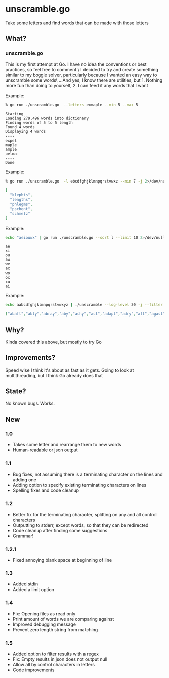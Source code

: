 # unscramble.go

Take some letters and find words that can be made with those letters

## What?
### unscramble.go
This is my first attempt at Go.  I have no idea the conventions or best practices, so feel free to comment.\ 
I decided to try and create something similar to my boggle solver, particularly because I wanted an easy way to unscramble some words\ 
...And yes, I know there are utilities, but 1.  Nothing more fun than doing to yourself, 2. I can feed it any words that I want

Example:
```bash
% go run ./unscramble.go  --letters exmaple --min 5 --max 5
```
``` ignorelang
Starting
Loading 279,496 words into dictionary
Finding words of 5 to 5 length
Found 4 words
Displaying 4 words
----
expel
maple
ample
pelma
----
Done
```

Example:
```bash
% go run ./unscramble.go  -l ebcdfghjklmnpqrstvwxz --min 7 -j 2>/dev/null | jq .
```
``` json
[
  "klephts",
  "lengths",
  "phlegms",
  "pschent",
  "schmelz"
]
```
Example:
```bash
echo "aeiouwx" | go run ./unscramble.go --sort l --limit 10 2>/dev/null
```
``` ignorelang
ae
xi
ou
aw
we
ax
wo
ox
xu
ai
```
Example:
```bash
echo aabcdfghjklmnpqrstvwxyz | ./unscramble --log-level 30 -j --filter "^a.*[ty]$"
```
``` json
["abaft","ably","abray","aby","achy","act","adapt","adry","aft","agast","aghast","agly","alant","alary","alay","alky","alt","alway","ambary","ambry","amply","analyst","anarchy","angary","angry","angst","angsty","ant","antsy","any","apart","apathy","apay","apt","aptly","arblast","archly","archway","arhat","army","arsy","art","artsy","arty","ary","ashplant","ashtray","ashy","askant","aslant","asphalt","astray","asway","at","ataxy","avant","avast","away","awfy","awmry","awny","awry","ay"]
```

## Why?
Kinda covered this above, but mostly to try Go

## Improvements?
Speed wise I think it's about as fast as it gets.  Going to look at multithreading, but I think Go already does that

## State?
No known bugs.  Works.  

## New
### 1.0
- Takes some letter and rearrange them to new words
- Human-readable or json output
### 1.1
- Bug fixes, not assuming there is a terminating character on the lines and adding one
- Adding option to specify existing terminating characters on lines
- Spelling fixes and code cleanup
### 1.2
- Better fix for the terminating character, splitting on any and all control characters
- Outputting to stderr, except words, so that they can be redirected
- Code cleanup after finding some suggestions
- Grammar!
### 1.2.1
- Fixed annoying blank space at beginning of line
### 1.3
- Added stdin
- Added a limit option
### 1.4
- Fix: Opening files as read only
- Print amount of words we are comparing against
- Improved debugging message
- Prevent zero length string from matching
### 1.5
- Added option to filter results with a regex
- Fix: Empty results in json does not output null
- Allow all by control characters in letters
- Code improvements
